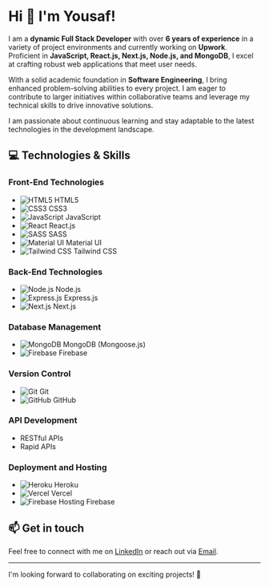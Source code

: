 # Hi 👋 I'm Yousaf!  

I am a **dynamic Full Stack Developer** with over **6 years of experience** in a variety of project environments and currently working on **Upwork**. Proficient in **JavaScript, React.js, Next.js, Node.js, and MongoDB**, I excel at crafting robust web applications that meet user needs.

With a solid academic foundation in **Software Engineering**, I bring enhanced problem-solving abilities to every project. I am eager to contribute to larger initiatives within collaborative teams and leverage my technical skills to drive innovative solutions.

I am passionate about continuous learning and stay adaptable to the latest technologies in the development landscape.

## 💻 Technologies & Skills  

### Front-End Technologies  
- ![HTML5](https://img.shields.io/badge/HTML5-E34F26?style=flat-square&logo=html5&logoColor=white) HTML5  
- ![CSS3](https://img.shields.io/badge/CSS3-1572B6?style=flat-square&logo=css3&logoColor=white) CSS3  
- ![JavaScript](https://img.shields.io/badge/JavaScript-F7DF1E?style=flat-square&logo=javascript&logoColor=black) JavaScript
- ![React](https://img.shields.io/badge/React-61DAFB?style=flat-square&logo=react&logoColor=black) React.js  
- ![SASS](https://img.shields.io/badge/SASS-CC6699?style=flat-square&logo=sass&logoColor=white) SASS  
- ![Material UI](https://img.shields.io/badge/Material%20UI-0081CB?style=flat-square&logo=mui&logoColor=white) Material UI  
- ![Tailwind CSS](https://img.shields.io/badge/Tailwind%20CSS-06B6D4?style=flat-square&logo=tailwind-css&logoColor=white) Tailwind CSS  

### Back-End Technologies  
- ![Node.js](https://img.shields.io/badge/Node.js-339639?style=flat-square&logo=node.js&logoColor=white) Node.js  
- ![Express.js](https://img.shields.io/badge/Express.js-000000?style=flat-square&logo=express&logoColor=white) Express.js  
- ![Next.js](https://img.shields.io/badge/Next.js-000000?style=flat-square&logo=next.js&logoColor=white) Next.js  

### Database Management  
- ![MongoDB](https://img.shields.io/badge/MongoDB-47A248?style=flat-square&logo=mongodb&logoColor=white) MongoDB (Mongoose.js)  
- ![Firebase](https://img.shields.io/badge/Firebase-FFCA28?style=flat-square&logo=firebase&logoColor=white) Firebase  

### Version Control  
- ![Git](https://img.shields.io/badge/Git-F05032?style=flat-square&logo=git&logoColor=white) Git  
- ![GitHub](https://img.shields.io/badge/GitHub-181717?style=flat-square&logo=github&logoColor=white) GitHub  

### API Development  
- RESTful APIs  
- Rapid APIs  

### Deployment and Hosting  
- ![Heroku](https://img.shields.io/badge/Heroku-430098?style=flat-square&logo=heroku&logoColor=white) Heroku  
- ![Vercel](https://img.shields.io/badge/Vercel-000000?style=flat-square&logo=vercel&logoColor=white) Vercel  
- ![Firebase Hosting](https://img.shields.io/badge/Firebase%20Hosting-FFCA28?style=flat-square&logo=firebase&logoColor=white) Firebase  

## 📫 Get in touch  
Feel free to connect with me on [LinkedIn](https://www.linkedin.com/in/arbazyousaf) or reach out via [Email](arbazyousaf.dev@gmail.com).  

---  

I'm looking forward to collaborating on exciting projects! 🚀
